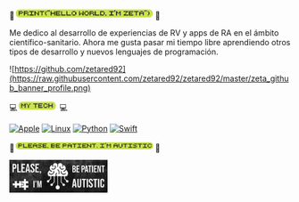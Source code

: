 👾<img width='50%' src='https://raw.githubusercontent.com/zetared92/zetared92/master/print_HW_Zeta.png'/>👾
<p> Me dedico al desarrollo de experiencias de RV y apps de RA en el ámbito científico-sanitario.
Ahora me gusta pasar mi tiempo libre aprendiendo otros tipos de desarrollo y nuevos lenguajes de programación.</p>

![https://github.com/zetared92](https://raw.githubusercontent.com/zetared92/zetared92/master/zeta_github_banner_profile.png)

💻<img width='15%' src='https://raw.githubusercontent.com/zetared92/zetared92/master/myTech_Zeta.png'/>💻

[![Apple](https://img.shields.io/badge/iOS-999999?style=for-the-badge&logo=apple&logoColor=white&labelColor=101010)]()
[![Linux](https://img.shields.io/badge/Linux-0275af?style=for-the-badge&logo=linux&logoColor=white&labelColor=101010)]()
[![Python](https://img.shields.io/badge/Python-yellow?style=for-the-badge&logo=python&logoColor=white&labelColor=101010)]()
[![Swift](https://img.shields.io/badge/Swift-ff3e20?style=for-the-badge&logo=swift&logoColor=white&labelColor=101010)]()

🧩<img width='50%' src='https://raw.githubusercontent.com/zetared92/zetared92/master/be_patient_Zeta.png'/>🧩

<img width='35%' src='https://raw.githubusercontent.com/zetared92/zetared92/master/zeta_github_footer.png'/>
